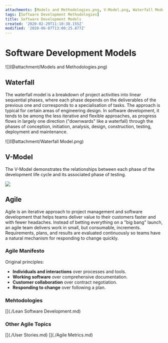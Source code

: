 ```yaml
---
attachments: [Models and Methodologies.png, V-Model.png, Waterfall Model.png]
tags: [Software Development Methodologies]
title: Software Development Models
created: '2020-02-29T11:10:38.155Z'
modified: '2020-06-07T13:00:25.877Z'
---
```


# Software Development Models

![](@attachment/Models and Methodologies.png)

## Waterfall

The waterfall model is a breakdown of project activities into linear sequential phases, where each phase depends on the deliverables of the previous one and corresponds to a specialisation of tasks. The approach is typical for certain areas of engineering design. In software development, it tends to be among the less iterative and flexible approaches, as progress flows in largely one direction ("downwards" like a waterfall) through the phases of conception, initiation, analysis, design, construction, testing, deployment and maintenance.

![](@attachment/Waterfall Model.png)

## V-Model

The V-Model demonstrates the relationships between each phase of the development life cycle and its associated phase of testing.

![](@attachment/V-Model.png)

## Agile

Agile is an iterative approach to project management and software development that helps teams deliver value to their customers faster and with fewer headaches. Instead of betting everything on a "big bang" launch, an agile team delivers work in small, but consumable, increments. Requirements, plans, and results are evaluated continuously so teams have a natural mechanism for responding to change quickly.

### Agile Manifesto

Original principles:

- **Individuals and interactions** over processes and tools.
- **Working software** over comprehensive documentation.
- **Customer collaboration** over contract negotiation.
- **Responding to change** over following a plan.

### Mehtodologies

[](./Lean Software Development.md) [](./Scrum.md) [](./Kanban.md)

### Other Agile Topics

[](./User Stories.md) [](./Agile Metrics.md)
